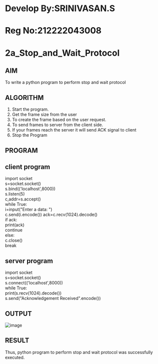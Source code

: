 # Develop By:SRINIVASAN.S
# Reg No:212222043008
# 2a_Stop_and_Wait_Protocol
## AIM 
To write a python program to perform stop and wait protocol
## ALGORITHM
1. Start the program.
2. Get the frame size from the user
3. To create the frame based on the user request.
4. To send frames to server from the client side.
5. If your frames reach the server it will send ACK signal to client
6. Stop the Program
## PROGRAM
## client program
import socket   
s=socket.socket()   
s.bind(('localhost',8000))   
s.listen(5)   
c,addr=s.accept()   
while True:   
i=input("Enter a data: ")   
c.send(i.encode()) 
ack=c.recv(1024).decode()   
if ack:  
print(ack)  
continue   
else:   
c.close()  
break   
## server program 
import socket   
s=socket.socket()  
s.connect(('localhost',8000))  
while True:   
print(s.recv(1024).decode())  
s.send("Acknowledgement Received".encode())   
## OUTPUT
![image](https://github.com/srinivasanvaiyali/2a_Stop_and_Wait_Protocol/assets/145117665/cfe3bf2b-b4f4-44d6-919e-5e6f96d0f5fc)

## RESULT
Thus, python program to perform stop and wait protocol was successfully executed.
